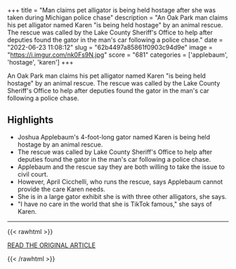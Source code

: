 +++
title = "Man claims pet alligator is being held hostage after she was taken during Michigan police chase"
description = "An Oak Park man claims his pet alligator named Karen \"is being held hostage\" by an animal rescue. The rescue was called by the Lake County Sheriff's Office to help after deputies found the gator in the man's car following a police chase."
date = "2022-06-23 11:08:12"
slug = "62b4497a85861f0903c94d9e"
image = "https://i.imgur.com/nk0Fs9N.jpg"
score = "681"
categories = ['applebaum', 'hostage', 'karen']
+++

An Oak Park man claims his pet alligator named Karen \"is being held hostage\" by an animal rescue. The rescue was called by the Lake County Sheriff's Office to help after deputies found the gator in the man's car following a police chase.

## Highlights

- Joshua Applebaum's 4-foot-long gator named Karen is being held hostage by an animal rescue.
- The rescue was called by Lake County Sheriff's Office to help after deputies found the gator in the man's car following a police chase.
- Applebaum and the rescue say they are both willing to take the issue to civil court.
- However, April Cicchelli, who runs the rescue, says Applebaum cannot provide the care Karen needs.
- She is in a large gator exhibit she is with three other alligators, she says.
- "I have no care in the world that she is TikTok famous," she says of Karen.

---

{{< rawhtml >}}
  <p class="article-category">
    <a target="_blank" href="https://www.fox2detroit.com/news/man-claims-pet-alligator-is-being-held-hostage-after-she-was-found-during-michigan-police-chase">READ THE ORIGINAL ARTICLE</a>
  </p>
{{< /rawhtml >}}
